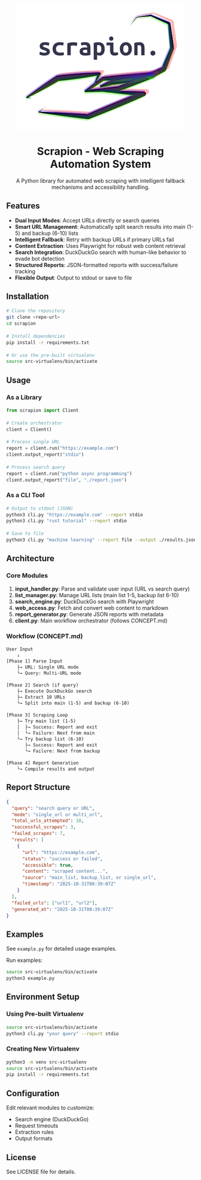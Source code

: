 <div align="center">
  <img src="logo.png" alt="Scrapion Logo" width="450"/>

  # Scrapion - Web Scraping Automation System

  A Python library for automated web scraping with intelligent fallback mechanisms and accessibility handling.
</div>

## Features

- **Dual Input Modes**: Accept URLs directly or search queries
- **Smart URL Management**: Automatically split search results into main (1-5) and backup (6-10) lists
- **Intelligent Fallback**: Retry with backup URLs if primary URLs fail
- **Content Extraction**: Uses Playwright for robust web content retrieval
- **Search Integration**: DuckDuckGo search with human-like behavior to evade bot detection
- **Structured Reports**: JSON-formatted reports with success/failure tracking
- **Flexible Output**: Output to stdout or save to file

## Installation

```bash
# Clone the repository
git clone <repo-url>
cd scrapion

# Install dependencies
pip install -r requirements.txt

# Or use the pre-built virtualenv
source src-virtualenv/bin/activate
```

## Usage

### As a Library

```python
from scrapion import Client

# Create orchestrator
client = Client()

# Process single URL
report = client.run("https://example.com")
client.output_report("stdio")

# Process search query
report = client.run("python async programming")
client.output_report("file", "./report.json")
```

### As a CLI Tool

```bash
# Output to stdout (JSON)
python3 cli.py "https://example.com" --report stdio
python3 cli.py "rust tutorial" --report stdio

# Save to file
python3 cli.py "machine learning" --report file --output ./results.json
```

## Architecture

### Core Modules

1. **input_handler.py**: Parse and validate user input (URL vs search query)
2. **list_manager.py**: Manage URL lists (main list 1-5, backup list 6-10)
3. **search_engine.py**: DuckDuckGo search with Playwright
4. **web_access.py**: Fetch and convert web content to markdown
5. **report_generator.py**: Generate JSON reports with metadata
6. **client.py**: Main workflow orchestrator (follows CONCEPT.md)

### Workflow (CONCEPT.md)

```
User Input
    ↓
[Phase 1] Parse Input
    ├→ URL: Single URL mode
    └→ Query: Multi-URL mode

[Phase 2] Search (if query)
    ├→ Execute DuckDuckGo search
    ├→ Extract 10 URLs
    └→ Split into main (1-5) and backup (6-10)

[Phase 3] Scraping Loop
    ├→ Try main list (1-5)
    │  ├→ Success: Report and exit
    │  └→ Failure: Next from main
    └→ Try backup list (6-10)
       ├→ Success: Report and exit
       └→ Failure: Next from backup

[Phase 4] Report Generation
    └→ Compile results and output
```

## Report Structure

```json
{
  "query": "search query or URL",
  "mode": "single_url or multi_url",
  "total_urls_attempted": 10,
  "successful_scrapes": 3,
  "failed_scrapes": 7,
  "results": [
    {
      "url": "https://example.com",
      "status": "success or failed",
      "accessible": true,
      "content": "scraped content...",
      "source": "main_list, backup_list, or single_url",
      "timestamp": "2025-10-31T08:39:07Z"
    }
  ],
  "failed_urls": ["url1", "url2"],
  "generated_at": "2025-10-31T08:39:07Z"
}
```

## Examples

See `example.py` for detailed usage examples.

Run examples:
```bash
source src-virtualenv/bin/activate
python3 example.py
```

## Environment Setup

### Using Pre-built Virtualenv

```bash
source src-virtualenv/bin/activate
python3 cli.py "your query" --report stdio
```

### Creating New Virtualenv

```bash
python3 -m venv src-virtualenv
source src-virtualenv/bin/activate
pip install -r requirements.txt
```

## Configuration

Edit relevant modules to customize:
- Search engine (DuckDuckGo)
- Request timeouts
- Extraction rules
- Output formats

## License

See LICENSE file for details.
